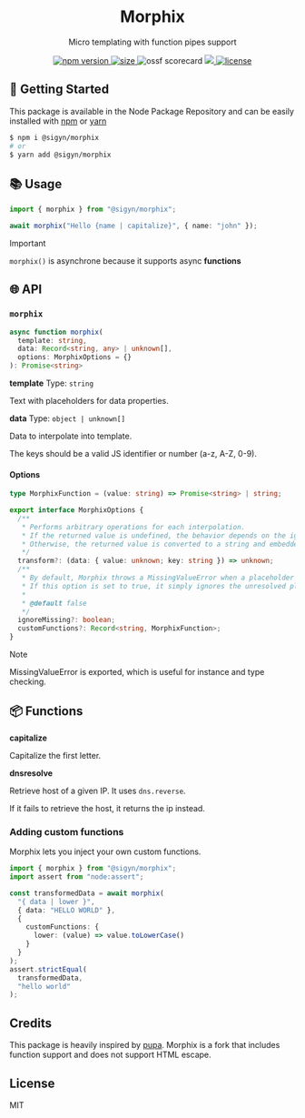 <p align="center"><h1 align="center">
  Morphix
</h1></p>

<p align="center">
  Micro templating with function pipes support
</p>

<p align="center">
  <a href="https://github.com/MyUnisoft/sigyn/src/morphix">
    <img src="https://img.shields.io/github/package-json/v/MyUnisoft/sigyn/main/src/morphix?style=for-the-badge&label=version" alt="npm version">
  </a>
  <a href="https://github.com/MyUnisoft/sigyn/src/morphix">
    <img src="https://img.shields.io/bundlephobia/min/@sigyn/morphix?style=for-the-badge" alt="size">
  </a>
<a>
    <img src="https://api.securityscorecards.dev/projects/github.com/MyUnisoft/sigyn/badge?style=for-the-badge" alt="ossf scorecard">
  </a>
  <a href="https://github.com/MyUnisoft/sigyn/tree/main/src/morphix">
    <img src="https://img.shields.io/github/actions/workflow/status/MyUnisoft/sigyn/morphix.yml?style=for-the-badge">
  </a>
  <a href="https://github.com/MyUnisoft/sigyn/tree/main/src/LICENSE">
    <img src="https://img.shields.io/github/license/MyUnisoft/sigyn?style=for-the-badge" alt="license">
  </a>
</p>

## 🚀 Getting Started

This package is available in the Node Package Repository and can be easily installed with [npm](https://doc.npmjs.com/getting-started/what-is-npm) or [yarn](https://yarnpkg.com)

```bash
$ npm i @sigyn/morphix
# or
$ yarn add @sigyn/morphix
```

## 📚 Usage

```ts
import { morphix } from "@sigyn/morphix";

await morphix("Hello {name | capitalize}", { name: "john" });
```

> [!IMPORTANT]
> `morphix()` is asynchrone because it supports async **functions**

## 🌐 API

### `morphix`

```ts
async function morphix(
  template: string,
  data: Record<string, any> | unknown[],
  options: MorphixOptions = {}
): Promise<string>
```

**template**
Type: `string`

Text with placeholders for data properties.

**data**
Type: `object | unknown[]`

Data to interpolate into template.

The keys should be a valid JS identifier or number (a-z, A-Z, 0-9).

#### Options

```ts
type MorphixFunction = (value: string) => Promise<string> | string;

export interface MorphixOptions {
  /**
   * Performs arbitrary operations for each interpolation.
   * If the returned value is undefined, the behavior depends on the ignoreMissing option.
   * Otherwise, the returned value is converted to a string and embedded into the template.
   */
  transform?: (data: { value: unknown; key: string }) => unknown;
  /**
   * By default, Morphix throws a MissingValueError when a placeholder resolves to undefined.
   * If this option is set to true, it simply ignores the unresolved placeholder and leaves it as is.
   *
   * @default false
   */
  ignoreMissing?: boolean;
  customFunctions?: Record<string, MorphixFunction>;
}
```

> [!NOTE]
> MissingValueError is exported, which is useful for instance and type checking.

## 📦 Functions

**capitalize**

Capitalize the first letter.

**dnsresolve**

Retrieve host of a given IP. It uses `dns.reverse`.

If it fails to retrieve the host, it returns the ip instead.

### Adding custom functions

Morphix lets you inject your own custom functions.

```ts
import { morphix } from "@sigyn/morphix";
import assert from "node:assert";

const transformedData = await morphix(
  "{ data | lower }",
  { data: "HELLO WORLD" },
  {
    customFunctions: {
      lower: (value) => value.toLowerCase()
    }
  }
);
assert.strictEqual(
  transformedData,
  "hello world"
);
```

## Credits
This package is heavily inspired by [pupa](https://github.com/sindresorhus/pupa). Morphix is a fork that includes function support and does not support HTML escape.

## License
MIT
